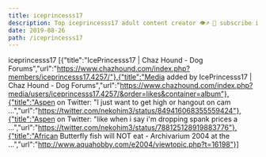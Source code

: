 ```yaml
---
title: iceprincesss17
description: Top iceprincesss17 adult content creator 👁♐️ 👑 subscribe iceprincesss17 to my porn site below IG iceprincesss17
date: 2019-08-26
path: /iceprincesss17
---
```


iceprincesss17
[{"title":"IcePrincesss17 | Chaz Hound - Dog Forums","url":"https://www.chazhound.com/index.php?members/iceprincesss17.4257/"},{"title":"Media added by IcePrincesss17 | Chaz Hound - Dog Forums","url":"https://www.chazhound.com/index.php?media/users/iceprincesss17.4257/&order=likes&container=album"},{"title":"Aspen on Twitter: \"I just want to get high or hangout on cam ...","url":"https://twitter.com/nekohim3/status/849416068355559424"},{"title":"Aspen on Twitter: \"like when i say i'm dropping spank prices a ...","url":"https://twitter.com/nekohim3/status/788125128919883776"},{"title":"African Butterfly fish will NOT eat - Archivarium 2004 at the ...","url":"http://www.aquahobby.com/e2004/viewtopic.php?t=16198"}]

